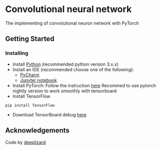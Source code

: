 # Convolutional neural network
The implementing of convolutional neuron network with PyTorch

## Getting Started
### Installing
 - Install [Python](https://www.python.org/) (recommended python version 3.x.x)
 - Install an IDE (recommended choose one of the following):
	- [PyCharm](https://www.jetbrains.com/pycharm/)
	- [Jupyter notebook](https://jupyter.org/)
 - Install PyTorch:
	Follow the instruction [here](https://pytorch.org/get-started/locally/)
	Recommed to use pytorch nightly version to work smoothly with tensorboard
 - Install TensorFlow
```
pip install TensorFlow
``` 
 - Download TensorBoard debug [here](https://raw.githubusercontent.com/tensorflow/tensorboard/master/tensorboard/tools/diagnose_tensorboard.py)
 
 ## Acknowledgements
 Code by [deeplizard](https://deeplizard.com/learn/playlist/PLZbbT5o_s2xrfNyHZsM6ufI0iZENK9xgG)
 
 
